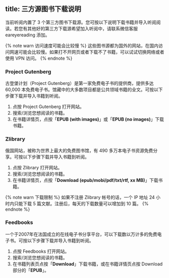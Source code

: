 title: 三方源图书下载说明
---
当前听阅内置了 3 个第三方图书下载源。您可按以下说明下载书籍并导入听阅阅读。若您有其他好的第三方下载源希望加入听阅中，请联系微信客服 eareyereading 添加。

{% note warn 访问速度可能会比较慢 %}
这些图书源都为国外的网站，在国内访问网速可能会比较慢。如果打不开网页或者下载不了书籍，可以试试切换网络或者使用 VPN 访问。
{% endnote %}

### Project Gutenberg
古登堡计划（Project Gutenberg）是第一家免费电子书的提供商，提供多达 60,000 本免费电子书。馆藏中的大多数项目都是公共领域书籍的全文。可按以下步骤下载并导入书籍到听阅。

1. 点按 Project Gutenberg 打开网站。
2. 搜索/浏览您想阅读的书籍。
3. 在书籍详情页，点按「**EPUB (with images)**」或「**EPUB (no images)**」下载书籍。

### Zlibrary
俄国网站，被称为世界上最大的免费图书馆，有 490 多万本电子书资源免费分享。可按以下步骤下载并导入书籍到听阅。

1. 点按 Zlibrary 打开网站。
2. 搜索/浏览您想阅读的书籍。
3. 在书籍详情页，点按「**Download (epub/mobi/pdf/txt/rtf, xx MB)**」下载书籍。

{% note warn 下载限制 %}
如果不注册 Zlibrary 帐号的话，一个 IP 地址 24 小时内只能下载 5 篇文献。注册后，每天的下载数量可以增加到 10 篇。
{% endnote %}

### Feedbooks
一个于2007年在法国成立的在线电子书分享平台，可以下载数以万计多的免费电子书。可按以下步骤下载并导入书籍到听阅。

1. 点按 Feedbooks 打开网站。
2. 搜索/浏览您想阅读的书籍。
3. 在书籍列表页点按「**Download**」下载书籍，或在书籍详情页点按 Download 部分的「**EPUB**」。